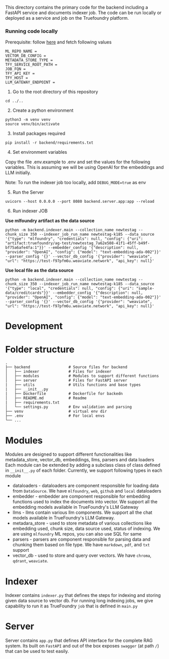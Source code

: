 This directory contains the primary code for the backend including a FastAPI service and documents indexer job. The code can be run locally or deployed as a service and job on the Truefoundry platform.

### Running code locally

Prerequisite: follow [here](../../GETTING_STARTED.md) and fetch following values

```
ML_REPO_NAME = 
VECTOR_DB_CONFIG = 
METADATA_STORE_TYPE = 
TFY_SERVICE_ROOT_PATH = 
JOB_FQN = 
TFY_API_KEY = 
TFY_HOST = 
LLM_GATEWAY_ENDPOINT = 
```

1. Go to the root directory of this repository

```
cd ../..
```

2. Create a python environment

```
python3 -m venv venv
source venv/bin/activate
```

3. Install packages required

```
pip install -r backend/requirements.txt
```

4. Set environment variables

Copy the file .env.example to .env and set the values for the following variables. This is assuming we will be using OpenAI for the embeddings and LLM initially.

Note: To run the indexer job too locally, add `DEBUG_MODE=true` as env

5. Run the Server

```
uvicorn --host 0.0.0.0 --port 8080 backend.server.app:app --reload
```

6. Run indexer JOB

**Use mlfoundry artifact as the data source**
```
python -m backend.indexer.main --collection_name newtestag --chunk_size 350 --indexer_job_run_name newtestag-k185 --data_source '{"type": "mlfoundry", "credentials": null, "config": {"uri": "artifact:truefoundry/ag-test/newtestag_7a62e508-41f1-45ff-b49f-bf75a6afe4fa:1"}}' --embedder_config '{"description": null, "provider": "OpenAI", "config": {"model": "text-embedding-ada-002"}}' --parser_config '{}' --vector_db_config '{"provider": "weaviate", "url": "https://test-f97pfm6u.weaviate.network", "api_key": null}'
```

**Use local file as the data source**
```
python -m backend.indexer.main --collection_name newtestag --chunk_size 350 --indexer_job_run_name newtestag-k185 --data_source '{"type": "local", "credentials": null, "config": {"uri": "sample-data/creditcards"}}' --embedder_config '{"description": null, "provider": "OpenAI", "config": {"model": "text-embedding-ada-002"}}' --parser_config '{}' --vector_db_config '{"provider": "weaviate", "url": "https://test-f97pfm6u.weaviate.network", "api_key": null}'
```

# Development

# Folder structure
    .
    ├── backend                 # Source files for backend
    │   ├── indexer             # Files for indexer
    │   ├── modules             # Modules to support different functions
    │   ├── server              # Files for FastAPI server
    |   ├── utils               # Utils functions and base types
    |   ├── __init__.py         
    |   ├── Dockerfile          # Dockerfile for backedn
    │   ├── README.md           # Readme 
    |   ├── requirements.txt    
    │   └── settings.py         # Env validation and parsing           
    ├── venv                    # virtual env dir
    ├── .env                    # For local envs
    └── ...

# Modules

Modules are designed to support different functionalities like metadata_store, vector_db, embeddings, llms, parsers and data loaders
Each module can be extended by adding a subclass class of class defined in `__init__.py` of each folder.
Currently, we support following types in each module
- dataloaders - dataloaders are component responsible for loading data from `DataSource`. We have `mlfoundry`, `web`, `github` and `local` dataloaders
- embedder - embedder are component responsible for embedding functions used to index the documents into vector. We support all the embedding models available in TrueFoundry's LLM Gateway
- llms - llms contain various llm components. We support all the chat models available in TrueFoundry's LLM Gateway.
- metadara_store - used to store metadata of various collections like embedding used, chunk size, data source used, status of indexing. We are using `mlfoundry` ML repos, you can also use SQL for same
- parsers - parsers are component responsible for parsing data and chunking them based on file type. We have `markdown`, `pdf`, and `txt` support
- vector_db - used to store and query over vectors. We have `chroma`, `qdrant`, `weaviate`.

# Indexer

Indexer contains `indexer.py` that defines the steps for indexing and storing given data source to vector db. For running long indexing jobs, we give capability to run it as TrueFoundry `job` that is defined in `main.py`

# Server

Server contains `app.py` that defines API interface for the complete RAG system. Its built on `FastAPI` and out of the box exposes `swagger` (at path `/`) that can be used to test easily.